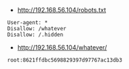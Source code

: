 - http://192.168.56.104/robots.txt
```
User-agent: *
Disallow: /whatever
Disallow: /.hidden
```

- http://192.168.56.104/whatever/
```
root:8621ffdbc5698829397d97767ac13db3
```

